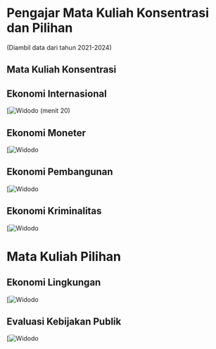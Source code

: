 # Pengajar Mata Kuliah Konsentrasi dan Pilihan
(Diambil data dari tahun 2021-2024)

## Mata Kuliah Konsentrasi
## Ekonomi Internasional
[![Widodo](https://www.youtube.com/watch?v=kELnXW4jYiU&t=1195s) (menit 20)

## Ekonomi Moneter
[![Widodo](https://www.youtube.com/watch?v=q2vtP4byZuI&t=7262s)

## Ekonomi Pembangunan
[![Widodo](https://www.youtube.com/watch?v=ym54uANSLtU&t=922s)

## Ekonomi Kriminalitas
[![Widodo](https://www.youtube.com/watch?v=M3kcNHhf90c)


# Mata Kuliah Pilihan
## Ekonomi Lingkungan
[![Widodo](https://www.youtube.com/watch?v=lsCxRxNv9t0&t=366s)

## Evaluasi Kebijakan Publik
[![Widodo](https://www.youtube.com/watch?v=yGb-GqR0228)
